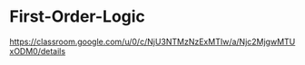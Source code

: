 # First-Order-Logic


https://classroom.google.com/u/0/c/NjU3NTMzNzExMTIw/a/Njc2MjgwMTUxODM0/details
